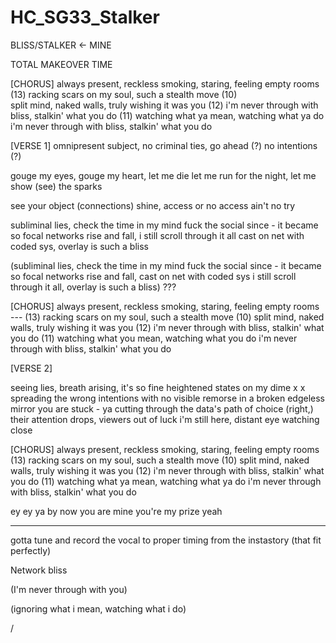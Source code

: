 # HC_SG33_Stalker

BLISS/STALKER <-
MINE

TOTAL MAKEOVER TIME

[CHORUS]
always present, reckless smoking, staring, feeling empty rooms (13)
racking scars on my soul, such a stealth move (10)  
split mind, naked walls, truly wishing it was you (12)
i'm never through with bliss, stalkin' what you do (11)
watching what ya mean, watching what ya do
i'm never through with bliss, stalkin' what you do

[VERSE 1]
omnipresent subject, no criminal ties, go ahead (?) no intentions (?)

gouge my eyes, gouge my heart, let me die
let me run for the night, let me show (see) the sparks

see your object (connections) shine, access or no access ain't no try

subliminal lies, check the time in my mind
fuck the social since - it became so focal
networks rise and fall, i still scroll through it all
cast on net with coded sys, overlay is such a bliss

(subliminal lies, check the time in my mind
fuck the social since - it became so focal
networks rise and fall, cast on net with coded sys
i still scroll through it all, overlay is such a bliss) ???

[CHORUS]
always present, reckless smoking, staring, feeling empty rooms --- (13)
racking scars on my soul, such a stealth move (10)
split mind, naked walls, truly wishing it was you (12)
i'm never through with bliss, stalkin' what you do (11)
watching what you mean, watching what you do 
i'm never through with bliss, stalkin' what you do

[VERSE 2]

seeing lies, breath arising, it's so fine
heightened states on my dime
x
x
spreading the wrong intentions with no visible remorse 
in a broken edgeless mirror you are stuck - ya
cutting through the data's path of choice
(right,) their attention drops, viewers out of luck
i'm still here, distant eye watching close

[CHORUS]
always present, reckless smoking, staring, feeling empty rooms (13)
racking scars on my soul, such a stealth move (10)
split mind, naked walls, truly wishing it was you (12)
i'm never through with bliss, stalkin' what you do (11)
watching what ya mean, watching what ya do
i'm never through with bliss, stalkin' what you do

ey ey ya
by now you are mine
you're my prize yeah


---
gotta tune and record the vocal to proper timing from the instastory (that fit perfectly)

Network bliss

(I'm never through with you)

(ignoring what i mean, watching what i do)

/

